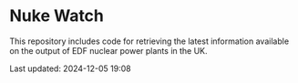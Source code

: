 # Nuke Watch

This repository includes code for retrieving the latest information available on the output of EDF nuclear power plants in the UK.

Last updated: 2024-12-05 19:08